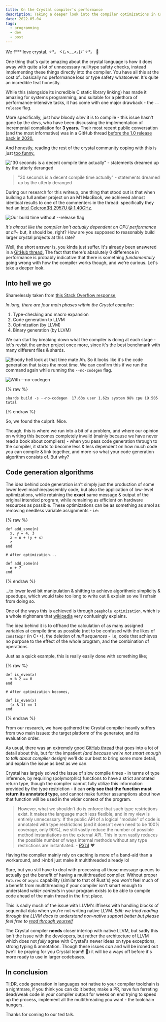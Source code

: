 ```yaml
---
title: On the Crystal compiler's performance
description: Taking a deeper look into the compiler optimizations in Crystal
date: 2022-05-04
tags:
  - programming
  - dev
  - post
---
```


We f*** love crystal. ✧\*。ヾ(｡>﹏<｡)ﾉﾞ✧\*。 :syringe:

One thing that's quite amazing about the crystal language is how it does away with quite a lot of unnecessary null/type safety checks, instead implementing these things directly into the compiler. You have all this at the cost of.. basically no performance loss or type safety whatsoever. It's quite an incredible feat honestly.

While this (alongside its incredible C static library linking) has made it amazing for systems programming, and suitable for a plethora of performance-intensive tasks, it has come with one major drawback - the `--release` flag.

More specifically, just how bloody *slow* it is to compile - this issue hasn't gone by the devs, who have been discussing the implementation of incremental compilation for __3 years.__ Their most recent public conversation (and the most informative) was in a GitHub thread [before the 1.0 release back in 2020.](<https://github.com/crystal-lang/crystal/issues/4864#issuecomment-638519516>)

And honestly, reading the rest of the crystal community coping with this is just [too funny.](<https://stackoverflow.com/questions/44614007/crystal-lang-compiler-speed>)

!["30 seconds is a decent compile time actually" - statements dreamed up by the utterly deranged](/static/content/img/crystal_compile_cope.png)

> "30 seconds is a decent compile time actually" - statements dreamed up by the utterly deranged

During our research for this writeup, one thing that stood out is that when building a full amber project on an M1 MacBook, we achieved almost identical results to one of the commenters in the thread: specifically they had an [Intel Celeron(R) 2957U @ 1.40GHz](<https://stackoverflow.com/questions/44614007/crystal-lang-compiler-speed/45237831#45237831>).

![Our build time without `--release` flag](/static/content/img/amber_build_time_no_release.png)

*It's almost like the compiler isn't actually dependent on CPU performance at all~* but, it should be, right? How are you supposed to reasonably build larger crystal projects at this rate?

Well, the short answer is, you kinda just suffer. It's already been answered in a [GitHub thread.](<https://github.com/crystal-lang/crystal/issues/4864#issuecomment-638519516>)
The fact that there's absolutely 0 difference in performance is probably indicative that there is something *fundamentally* going wrong with how the compiler works though, and we're curious. Let's take a deeper look.

## Into hell we go

Shamelessly taken from [this Stack Overflow response](<https://stackoverflow.com/questions/67430997/purpose-of-no-codegen-option-on-crystal-build>),

*In long, there are four main phases within the Crystal compiler:*

1. Type-checking and macro expansion
2. Code generation to LLVM
3. Optimization (by LLVM)
4. Binary generation (by LLVM)

We can start by breaking down what the compiler is doing at each stage - let's revisit the amber project once more, since it's the best benchmark with many different files & shards.

![Bloody hell look at that time mate](/static/content/img/biggest_slowdowns.png)
Ah. So it looks like it's the code generation that takes the most time. We can confirm this if we run the command again while running the `--no-codegen` flag.

![With `--no-codegen`](/static/content/img/no-codegen-amber.png)

{% raw %}

```asciidoc
shards build -s --no-codegen  17.63s user 1.62s system 98% cpu 19.505 total
```

{% endraw %}

So, we found the culprit. Nice.

Though, this is where we run into a bit of a problem, and where our opinion on writing this becomes completely invalid (mainly because we have never read a book about compilers) - when you pass code generation through to the compiler, it starts to become less & less dependent on how much code you can compile & link together, and more-so what your code generation algorithm consists of. But why?


## Code generation algorithms

The idea behind code generation isn't simply just the production of some lower level machine/assembly code, but also the application of low-level optimizations, while retaining the __exact__ same message & output of the original intended program, while remaining as efficient on hardware resources as possible. These optimizations can be as something as smol as removing needless variable assignments - i.e:

{% raw %}

```crystal
def add_some(n)
  x, y = 4, 3
  z = n + (y + x)
  z
end

# After optimization...

def add_some(n)
  n + 7
end
```

{% endraw %}

...to lower level bit manipulation & shifting to achieve algorithmic simplicity & speedups, which would take too long to write out & explain so we'll refrain from doing so.

One of the ways this is achieved is through `peephole optimization`, which is a whole nightmare that [wikipedia](<https://en.wikipedia.org/wiki/Peephole_optimization>) very confusingly explains.

The idea behind it is to offhand the calculation of as many assigned variables at compile time as possible (not to be confused with the likes of `constexpr` (in C++), the deletion of *null sequences* - i.e, code that achieves no purpose to the effect of the whole program, and the combination of operations.

Just as a quick example, this is really easily done with something like;

{% raw %}

```crystal
def is_even(x)
  x % 2 == 0
end

# After optimization becomes,

def is_even(x)
  (x & 1) == 1
end
```

{% endraw %}

From our research, we have gathered the Crystal compiler heavily suffers from two main issues: the target platform of the generator, and its evaluation order.

As usual, there was an extremely good [GitHub thread](<https://github.com/crystal-lang/crystal/issues/4864>) that goes into a lot of detail about this, but for the impatient *(and because we're not smart enough to talk about compiler design)* we'll do our best to bring some more detail, and explain the issue as best as we can.

Crystal has largely solved the issue of slow compile times - in terms of type inference, by requiring (polymorphic) functions to have a strict annotated return type, though the compiler cannot fully utilize this information provided by the type restriction - it can __only see that the function must return its annotated type__, and cannot make further assumptions about how that function will be used in the wider context of the program.

> However, what we shouldn't do is enforce that such type restrictions exist. It makes the language much less flexible, and in my view is entirely unnecessary. If the public API of a logical "module" of code is annotated with type restrictions (and it doesn't even need to be 100% coverage, only 90%), we still vastly reduce the number of possible method instantiations on the external API. This in turn vastly reduces the possible number of ways internal methods without any type restrictions are instantiated. - *[RX14](<https://github.com/RX14>)* :hearts:

Having the compiler mainly rely on caching is more of a band-aid than a workaround, and >inb4 just make it multithreaded already lol

Sure, but you still have to deal with processing all those message queues to actually get the benefit of having a multithreaded compiler. Without proper `Futures` or `async` capability (similar to that of Rust's) you won't feel much of a benefit from multithreading if your compiler isn't smart enough to understand *wider contexts* in your program exists to be able to compile code ahead of the main thread in the first place.

This is sadly much of the issue with LLVM's iffiness with handling blocks of sequential data when you're not writing native LLVM.
*Edit: we tried reading through the LLVM docs to understand non-native support better but please feel free to [read through yourself](<https://medium.com/@mdorf3000/crystal-has-a-compilation-issue-5f5b19d9c4f6>)*

The Crystal compiler __needs__ closer interlop with native LLVM, but sadly this isn't the issue with the developers, but rather the architecture of LLVM which does not *fully* agree with Crystal's newer ideas on type exceptions, strong typing & annotation.
Though these issues *can* and will be ironed out (we'll be praying for you Crystal team!! :partying_face:) it will be a ways off before it's more ready to use in larger codebases.

## In conclusion

Tl;DR, code generation in languages not native to your compiler toolchain is a nightmare, if you think you can do it better, make a PR, have fun ferreting dead/weak code in your compiler output for weeks on end trying to speed up the process, implement all the multithreading you want - the toolchain hungers.

Thanks for coming to our ted talk.
